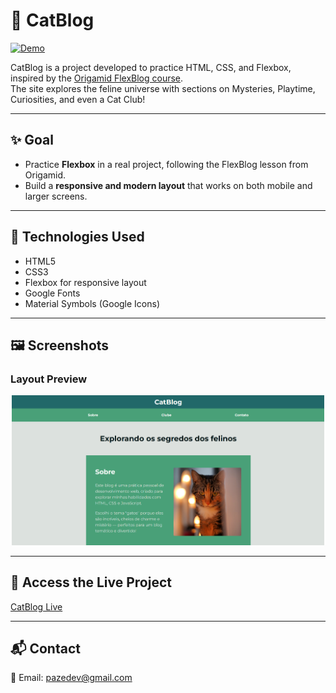 # 🐾 CatBlog

[![Demo](https://img.shields.io/badge/🔗%20View%20Live%20Site-orange)](https://pazedev.github.io/CatBlog/)

CatBlog is a project developed to practice HTML, CSS, and Flexbox, inspired by the [Origamid FlexBlog course](https://www.origamid.com/curso/css-flexbox/).  
The site explores the feline universe with sections on Mysteries, Playtime, Curiosities, and even a Cat Club!

---

## ✨ Goal

- Practice **Flexbox** in a real project, following the FlexBlog lesson from Origamid.
- Build a **responsive and modern layout** that works on both mobile and larger screens.

---

## 🚀 Technologies Used

- HTML5
- CSS3
- Flexbox for responsive layout
- Google Fonts
- Material Symbols (Google Icons)

---

## 🖼️ Screenshots

### Layout Preview

<p align="center">
  <img src="./img/print.png" width="500">
</p>

---

## 🔗 Access the Live Project

[CatBlog Live](https://pazedev.github.io/CatBlog/)

---

## 📬 Contact

💌 Email: pazedev@gmail.com
